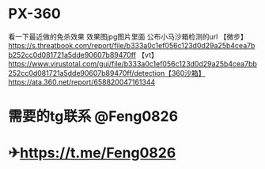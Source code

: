 # PX-360
看一下最近做的免杀效果
效果图jpg图片里面
公布小马沙箱检测的url
【微步】https://s.threatbook.com/report/file/b333a0c1ef056c123d0d29a25b4cea7bb252cc0d081721a5dde90607b89470ff 【vt】https://www.virustotal.com/gui/file/b333a0c1ef056c123d0d29a25b4cea7bb252cc0d081721a5dde90607b89470ff/detection【360沙箱】https://ata.360.net/report/658820047161344
# 需要的tg联系 @Feng0826
# ✈https://t.me/Feng0826
